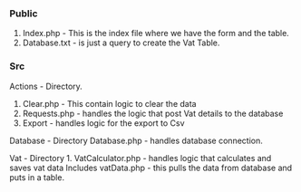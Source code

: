 
### Public
1. Index.php - This is the index file where we have the form and the table.
2. Database.txt - is just a query to create the Vat Table.


### Src
 Actions - Directory.
  1. Clear.php - This contain logic to clear the data
  2. Requests.php - handles the logic that post Vat details to the database
  3. Export - handles logic for the export to Csv
     
 Database - Directory
   Database.php - handles database connection.
   
Vat - Directory
    1. VatCalculator.php - handles logic that calculates and saves vat data
Includes
   vatData.php - this pulls the data from database and puts in a table.
     
